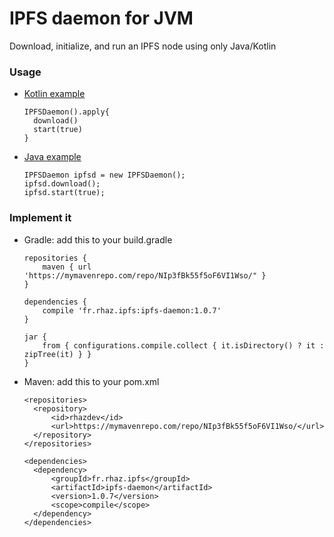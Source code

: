 # IPFS daemon for JVM
Download, initialize, and run an IPFS node using only Java/Kotlin

### Usage

- [Kotlin example](https://github.com/RHazDev/IPFS-Daemon/blob/master/test/KotlinTest.kt)

      IPFSDaemon().apply{
        download()
        start(true)
      }

- [Java example](https://github.com/RHazDev/IPFS-Daemon/blob/master/test/JavaTest.java)

      IPFSDaemon ipfsd = new IPFSDaemon();
      ipfsd.download();
      ipfsd.start(true);

### Implement it
    
- Gradle: add this to your build.gradle

      repositories {
          maven { url 'https://mymavenrepo.com/repo/NIp3fBk55f5oF6VI1Wso/" }
      }
      
      dependencies {
          compile 'fr.rhaz.ipfs:ipfs-daemon:1.0.7'
      }
      
      jar {
          from { configurations.compile.collect { it.isDirectory() ? it : zipTree(it) } }
      }

- Maven: add this to your pom.xml

      <repositories>
        <repository>
            <id>rhazdev</id>
            <url>https://mymavenrepo.com/repo/NIp3fBk55f5oF6VI1Wso/</url>
        </repository>
      </repositories>

      <dependencies>
        <dependency>
            <groupId>fr.rhaz.ipfs</groupId>
            <artifactId>ipfs-daemon</artifactId>
            <version>1.0.7</version>
            <scope>compile</scope>
        </dependency>
      </dependencies>

